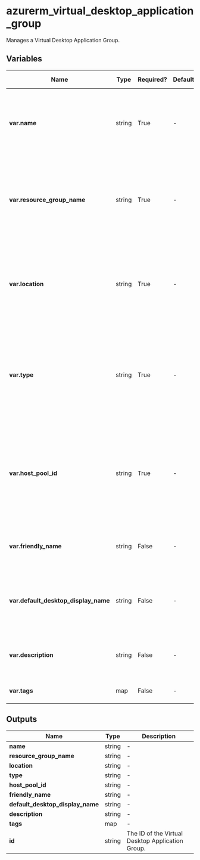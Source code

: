 # azurerm_virtual_desktop_application_group

Manages a Virtual Desktop Application Group.

## Variables

| Name | Type | Required? | Default  | possible values | Description |
| ---- | ---- | --------- | -------- | ----------- | ----------- |
| **var.name** | string | True | -  |  -  | The name of the Virtual Desktop Application Group. Changing the name forces a new resource to be created. | 
| **var.resource_group_name** | string | True | -  |  -  | The name of the resource group in which to create the Virtual Desktop Application Group. Changing this forces a new resource to be created. | 
| **var.location** | string | True | -  |  -  | The location/region where the Virtual Desktop Application Group is located. Changing this forces a new resource to be created. | 
| **var.type** | string | True | -  |  `RemoteApp`, `Desktop`  | Type of Virtual Desktop Application Group. Valid options are `RemoteApp` or `Desktop` application groups. Changing this forces a new resource to be created. | 
| **var.host_pool_id** | string | True | -  |  -  | Resource ID for a Virtual Desktop Host Pool to associate with the Virtual Desktop Application Group. Changing the name forces a new resource to be created. | 
| **var.friendly_name** | string | False | -  |  -  | Option to set a friendly name for the Virtual Desktop Application Group. | 
| **var.default_desktop_display_name** | string | False | -  |  -  | Option to set the display name for the default sessionDesktop desktop when `type` is set to `Desktop`. | 
| **var.description** | string | False | -  |  -  | Option to set a description for the Virtual Desktop Application Group. | 
| **var.tags** | map | False | -  |  -  | A mapping of tags to assign to the resource. | 



## Outputs

| Name | Type | Description |
| ---- | ---- | --------- | 
| **name** | string  | - | 
| **resource_group_name** | string  | - | 
| **location** | string  | - | 
| **type** | string  | - | 
| **host_pool_id** | string  | - | 
| **friendly_name** | string  | - | 
| **default_desktop_display_name** | string  | - | 
| **description** | string  | - | 
| **tags** | map  | - | 
| **id** | string  | The ID of the Virtual Desktop Application Group. | 